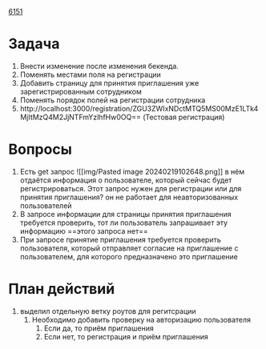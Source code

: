 
[6151](https://sheykertekh.bitrix24.ru/workgroups/group/85/tasks/task/view/6151/) 

# Задача
1. Внести изменение после изменения бекенда.  
2. Поменять местами поля на регистрации  
3. Добавить страницу для принятия приглашения уже зарегистрированным сотрудником  
4. Поменять порядок полей на регистрации сотрудника
5. http://localhost:3000/registration/ZGU3ZWIxNDctMTQ5MS00MzE1LTk4MjItMzQ4M2JjNTFmYzlhfHw0OQ== (Тестовая регистрация)
# Вопросы
1. Есть get запрос ![[img/Pasted image 20240219102648.png]] в нём отдаётся информация о пользователе, который сейчас будет регистрироваться. Этот запрос нужен для регистрации или для принятия приглашения? он не работает для неавторизованных пользователей
2. В запросе информации для страницы принятия приглашения требуется проверить, тот ли пользователь запрашивает эту информацию ==этого запроса нет==
3. При запросе принятие приглашения требуется проверить пользователя, который отправляет согласие на приглашение с пользователем,  для которого предназначено это приглашение
   
# План действий
1. выделил отдельную ветку роутов для регитсрации
	1. Необходимо добавить проверку на авторизацию пользователя
		1. Если да, то приём приглашения
		2. Если нет, то регистрация и приём приглашения